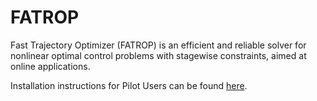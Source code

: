 # FATROP

Fast Trajectory Optimizer (FATROP) is an efficient and reliable solver for nonlinear optimal control problems with stagewise constraints, aimed at online applications.

Installation instructions for Pilot Users can be found [here](./PILOT_USER_INSTRUCTIONS.md).